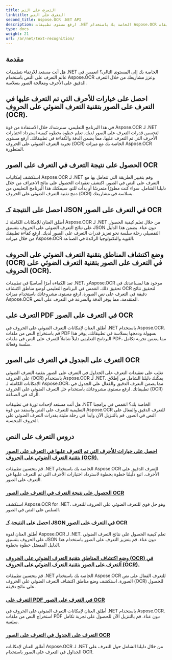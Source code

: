 ```yaml
---
title: التعرف على النص
linktitle: التعرف على النص
second_title: Aspose.OCR .NET API
description: ارفع مستوى تطبيقات .NET الخاصة بك باستخدام Aspose.OCR للتعرف الدقيق على الأحرف. اكتشف البرامج التعليمية للحصول على الاختيارات والنتائج وتنسيقات JSON في التعرف على الصور بتقنية التعرف الضوئي على الحروف (OCR).
type: docs
weight: 21
url: /ar/net/text-recognition/
---
```

## مقدمة

هل أنت مستعد للارتقاء بتطبيقات .NET الخاصة بك إلى المستوى التالي؟ انغمس في عالم التعرف على النص باستخدام Aspose.OCR وعزز مشاريعك من خلال التعرف الدقيق على الأحرف ومعالجة الصور بسلاسة.

## احصل على خيارات للأحرف التي تم التعرف عليها في التعرف على الصور بتقنية التعرف الضوئي على الحروف (OCR).

في هذا البرنامج التعليمي، سنرشدك خلال الاستفادة من قوة Aspose.OCR لـ .NET لتحسين قدرات التعرف على الصور لديك. تعلم خطوة بخطوة كيفية استرداد اختيارات الأحرف التي تم التعرف عليها، مما يضمن الدقة والكفاءة في تطبيقاتك. ارفع مستوى تجربة التعرف الضوئي على الحروف (OCR) الخاصة بك مع ميزات Aspose.OCR المتطورة.

## الحصول على نتيجة التعرف في التعرف على الصور OCR

استكشف إمكانيات Aspose.OCR لـ .NET وقم بتغيير الطريقة التي تتعامل بها مع التعرف على النص في الصور. اكتشف تعقيدات الحصول على نتائج الاعتراف من خلال دليلنا الشامل. سواء كنت مطورًا متمرسًا أو بدأت للتو، سيمكنك هذا البرنامج التعليمي من دمج تقنية التعرف الضوئي على الحروف (OCR) بسلاسة في مشاريعك.

## احصل على النتيجة كـ JSON في التعرف على الصور OCR

أطلق العنان للإمكانات الكاملة لـ Aspose.OCR لـ .NET من خلال تعلم كيفية الحصول على نتائج التعرف الضوئي على الحروف بتنسيق JSON دون عناء. يضمن هذا الدليل التفصيلي رحلة سلسة نحو تعزيز قدرات التعرف على الصور لديك. ارفع كفاءة تطبيقك من خلال ميزات Aspose.OCR القوية والتكنولوجيا الرائدة في الصناعة.

## وضع اكتشاف المناطق بتقنية التعرف الضوئي على الحروف (OCR) في التعرف على الصور بتقنية التعرف الضوئي على الحروف (OCR).

تعد الكفاءة أمرًا أساسيًا في تطبيقات .NET، وAspose.OCR موجود هنا لمساعدتك في تحقيق ذلك. انغمس في البرنامج التعليمي لوضع مناطق اكتشاف OCR لتحقيق نتائج دقيقة في التعرف على نص الصورة. ارفع مستوى مشروعاتك باستخدام ميزات Aspose.OCR المتقدمة، مما يوفر الدقة والسرعة في التعرف على النص.

## التعرف على PDF في التعرف على الصور OCR

أطلق العنان لإمكانات التعرف الضوئي على الحروف في .NET باستخدام Aspose.OCR. قم باستخراج النص من ملفات PDF بسهولة ودمجها بسلاسة في تطبيقاتك. يوفر هذا البرنامج التعليمي دليلاً شاملاً للتعرف على النص في ملفات PDF، مما يضمن تجربة تكامل سلسة وفعالة.

## التعرف على الجدول في التعرف على الصور OCR

تغلب على تعقيدات التعرف على الجداول في التعرف على الصور بتقنية التعرف الضوئي على الحروف (OCR) باستخدام Aspose.OCR لـ .NET. يمكّنك دليلنا الشامل من إطلاق الإمكانات الكاملة لـ Aspose.OCR، مما يضمن التعرف الدقيق والفعال على الجدول في تطبيقاتك. ارفع مستوى مشروعاتك باستخدام حل التعرف الضوئي على الحروف (OCR) الرائد في الصناعة.

هل أنت مستعد لإحداث ثورة في تطبيقات .NET الخاصة بك؟ انغمس في برامجنا التعليمية للتعرف على النص واستفد من قوة Aspose.OCR للتعرف الدقيق والفعال على النص في الصور. قم بالتنزيل الآن وابدأ في رحلة مليئة بقدرات التعرف الضوئي على الحروف المحسنة.
## دروس التعرف على النص
### [احصل على خيارات للأحرف التي تم التعرف عليها في التعرف على الصور بتقنية التعرف الضوئي على الحروف (OCR).](./get-choices-for-recognized-characters/)
قم بتحسين تطبيقات .NET الخاصة بك باستخدام Aspose.OCR للتعرف الدقيق على الأحرف. اتبع دليلنا خطوة بخطوة لاسترداد اختيارات الأحرف التي تم التعرف عليها في التعرف على الصور.
### [الحصول على نتيجة التعرف في التعرف على الصور OCR](./get-recognition-result/)
استكشف Aspose.OCR for .NET، وهو حل قوي للتعرف الضوئي على الحروف للتعرف السلس على النص في الصور.
### [احصل على النتيجة كـ JSON في التعرف على الصور OCR](./get-result-as-json/)
أطلق العنان لقوة Aspose.OCR لـ .NET. تعلم كيفية الحصول على نتائج التعرف الضوئي على الحروف بتنسيق JSON دون عناء. قم بتعزيز التعرف على الصور باستخدام هذا الدليل المفصّل خطوة بخطوة.
### [وضع اكتشاف المناطق بتقنية التعرف الضوئي على الحروف (OCR) في التعرف على الصور بتقنية التعرف الضوئي على الحروف (OCR).](./ocr-detect-areas-mode/)
قم بتحسين تطبيقات .NET الخاصة بك باستخدام Aspose.OCR للتعرف الفعال على نص الصورة. استكشف وضع مناطق اكتشاف التعرف الضوئي على الحروف (OCR) للحصول على نتائج دقيقة.
### [التعرف على PDF في التعرف على الصور OCR](./recognize-pdf/)
أطلق العنان لإمكانات التعرف الضوئي على الحروف في .NET باستخدام Aspose.OCR. استخراج النص من ملفات PDF دون عناء. قم بالتنزيل الآن للحصول على تجربة تكامل سلسة.
### [التعرف على الجدول في التعرف على الصور OCR](./recognize-table/)
أطلق العنان لإمكانات Aspose.OCR لـ .NET من خلال دليلنا الشامل حول التعرف على الجداول في التعرف على الصور باستخدام OCR.